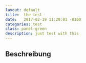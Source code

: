 ```yaml
---
layout: default
title:  the test
date:   2017-02-19 11:20:01 -0100
categories: test
class: panel-green
description: just test with this
---
```


## Beschreibung

